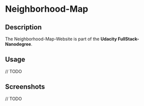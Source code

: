 # Neighborhood-Map
## Description
The Neighborhood-Map-Website is part of the **Udacity FullStack-Nanodegree**.

## Usage
// TODO

## Screenshots
// TODO